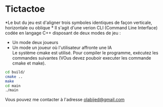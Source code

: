 # Tictactoe
*Le but du jeu est d'aligner trois symboles identiques de façon verticale, horizontale ou oblique *
Il s'agit d'une verion CLI (Command Line Interface) codée en langage C++ disposant de deux modes de jeu :
- Un mode deux joueurs
- Un mode un joueur où l'utilisateur affronte une IA  
Le système cmake est utilisé. Pour compiler le programme, exécutez les commandes suivantes (VOus devez pouboir executer les commande cmake et make).

```bash
cd build/
cmake ..
make
cd main
./main
```
Vous pouvez me contacter à l'adresse olabijed@gmail.com
